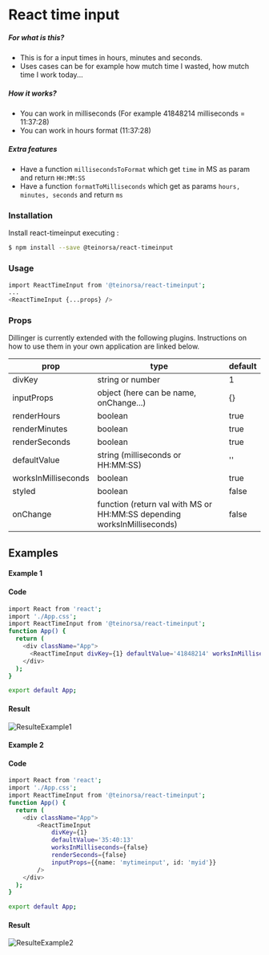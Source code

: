 # React time input

##### For what is this?

  - This is for a input times in hours, minutes and seconds.
  - Uses cases can be for example how mutch time I wasted, how mutch time I work today...

##### How it works?
  - You can work in milliseconds (For example 41848214 milliseconds = 11:37:28)
  - You can work in hours format (11:37:28) 

##### Extra features
  - Have a function `millisecondsToFormat` which get `time` in MS as param and return `HH:MM:SS`
  - Have a function `formatToMilliseconds` which get as params `hours, minutes, seconds` and return `ms`

### Installation

Install react-timeinput executing :

```sh
$ npm install --save @teinorsa/react-timeinput
```
### Usage
```sh
import ReactTimeInput from '@teinorsa/react-timeinput';
...
<ReactTimeInput {...props} />
```

### Props

Dillinger is currently extended with the following plugins. Instructions on how to use them in your own application are linked below.

| prop | type | default
| ------ | ------ | ------ |
| divKey | string or number | 1
| inputProps | object (here can be name, onChange...) | {}
| renderHours | boolean | true
| renderMinutes | boolean | true
| renderSeconds | boolean | true
| defaultValue | string (milliseconds or HH:MM:SS) | ''
| worksInMilliseconds | boolean | true
| styled | boolean | false
| onChange | function (return val with MS or HH:MM:SS depending worksInMilliseconds) | false

## Examples
#### Example 1

#### Code

```sh
import React from 'react';
import './App.css';
import ReactTimeInput from '@teinorsa/react-timeinput';
function App() {
  return (
    <div className="App">
      <ReactTimeInput divKey={1} defaultValue='41848214' worksInMilliseconds={true} styled={true}  />
    </div>
  );
}

export default App;
```
#### Result
![ResulteExample1](https://i.gyazo.com/2065d90b249e0032c158d4cd72d6c17a.png)

#### Example 2

#### Code

```sh
import React from 'react';
import './App.css';
import ReactTimeInput from '@teinorsa/react-timeinput';
function App() {
  return (
    <div className="App">
        <ReactTimeInput 
            divKey={1} 
            defaultValue='35:40:13' 
            worksInMilliseconds={false}  
            renderSeconds={false} 
            inputProps={{name: 'mytimeinput', id: 'myid'}} 
        />
    </div>
  );
}

export default App;
```
#### Result
![ResulteExample2](https://i.gyazo.com/2bbb6c316af8ef1b0764e0c2328e43b2.png)